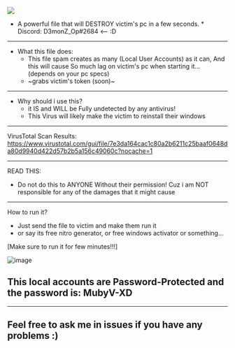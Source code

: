 ![](https://komarev.com/ghpvc/?username=ArianFarrokhi&color=green)

* A powerful file that will DESTROY victim's pc in a few seconds. *
Discord: D3monZ_Op#2684 <-- :D
------------------------------------------------------
- What this file does:
  - This file spam creates as many (Local User Accounts) as it can, And this will cause So much lag on victim's pc when starting it... (depends on your pc specs)
  - ~grabs victim's token (soon)~

-----------------------------------------------------
- Why should i use this?
  - it IS and WILL be Fully undetected by any antivirus!
   - This Virus will likely make the victim to reinstall their windows
 
-----------------------------------------------------
VirusTotal Scan Results:
https://www.virustotal.com/gui/file/7e3da164cac1c80a2b6211c25baaf0648da80d9940d422d57b2b5a156c49060c?nocache=1

-----------------------------------------------------
READ THIS:
- Do not do this to ANYONE Without their permission! Cuz i am NOT responsible for any of the damages that it might cause
-----------------------------------------------------
How to run it?

- Just send the file to victim and make them run it
- or say its free nitro generator, or free windows activator or something...

[Make sure to run it for few minutes!!!]

![image](https://user-images.githubusercontent.com/80380401/169679778-2289e032-ab0e-43d1-82ca-9818d5641ac9.png)

This local accounts are Password-Protected and the password is: MubyV-XD
--
-----------------------------------------------------
Feel free to ask me in issues if you have any problems :)
-----------------------------------------------------
